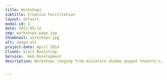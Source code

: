 ```yaml
---
title: Workshops
subtitle: Creative Facilitation
layout: default
modal-id: 2
date: 2011-05-12
img: workshops-page.jpg
thumbnail: workshops.jpg
alt: image-alt
project-date: April 2014
Client: Start Bootstrap
Service:  Web Development
description: Workshops ranging from miniature shadow puppet theatre's, to life drawing in Trafalgar square. Facilitating creativity for as many people as possible.


---
```

